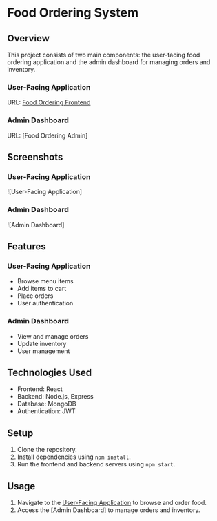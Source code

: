 # Food Ordering System

## Overview

This project consists of two main components: the user-facing food ordering application and the admin dashboard for managing orders and inventory.

### User-Facing Application
URL: [Food Ordering Frontend](https://food-ordering-frontend-g6sb.onrender.com/)

### Admin Dashboard
URL: [Food Ordering Admin]

## Screenshots

### User-Facing Application
![User-Facing Application]


### Admin Dashboard
![Admin Dashboard]


## Features

### User-Facing Application
- Browse menu items
- Add items to cart
- Place orders
- User authentication

### Admin Dashboard
- View and manage orders
- Update inventory
- User management

## Technologies Used
- Frontend: React
- Backend: Node.js, Express
- Database: MongoDB
- Authentication: JWT

## Setup

1. Clone the repository.
2. Install dependencies using `npm install`.
3. Run the frontend and backend servers using `npm start`.

## Usage

1. Navigate to the [User-Facing Application](https://food-ordering-frontend-g6sb.onrender.com/) to browse and order food.
2. Access the [Admin Dashboard] to manage orders and inventory.
